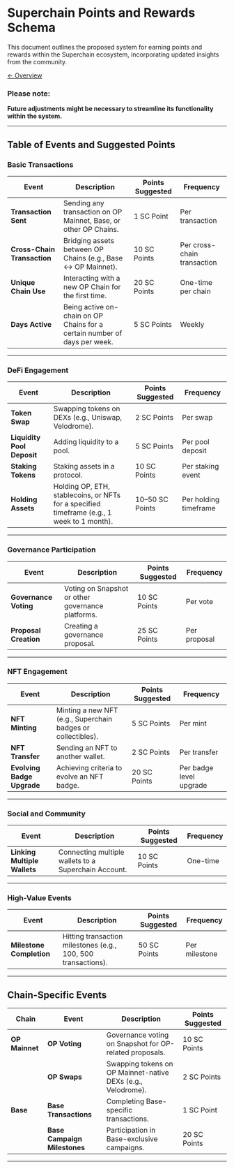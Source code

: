 
# Superchain Points and Rewards Schema

This document outlines the proposed system for earning points and rewards within the Superchain ecosystem, incorporating updated insights from the community.

[← Overview](../research.md#points-strategy)

### Please note:

**Future adjustments might be necessary to streamline its functionality within the system.**

---

## Table of Events and Suggested Points

### **Basic Transactions**
| **Event**                  | **Description**                                                                                     | **Points Suggested** | **Frequency**                  |
|----------------------------|-----------------------------------------------------------------------------------------------------|----------------------|--------------------------------|
| **Transaction Sent**       | Sending any transaction on OP Mainnet, Base, or other OP Chains.                                   | 1 SC Point           | Per transaction                |
| **Cross-Chain Transaction**| Bridging assets between OP Chains (e.g., Base ↔ OP Mainnet).                                        | 10 SC Points         | Per cross-chain transaction    |
| **Unique Chain Use**       | Interacting with a new OP Chain for the first time.                                                | 20 SC Points         | One-time per chain             |
| **Days Active**            | Being active on-chain on OP Chains for a certain number of days per week.                          | 5 SC Points          | Weekly                         |

---

### **DeFi Engagement**
| **Event**                  | **Description**                                                                                     | **Points Suggested** | **Frequency**                  |
|----------------------------|-----------------------------------------------------------------------------------------------------|----------------------|--------------------------------|
| **Token Swap**             | Swapping tokens on DEXs (e.g., Uniswap, Velodrome).                                                | 2 SC Points          | Per swap                       |
| **Liquidity Pool Deposit** | Adding liquidity to a pool.                                                                        | 5 SC Points          | Per pool deposit               |
| **Staking Tokens**         | Staking assets in a protocol.                                                                      | 10 SC Points         | Per staking event              |
| **Holding Assets**         | Holding OP, ETH, stablecoins, or NFTs for a specified timeframe (e.g., 1 week to 1 month).          | 10–50 SC Points      | Per holding timeframe          |

---

### **Governance Participation**
| **Event**                  | **Description**                                                                                     | **Points Suggested** | **Frequency**                  |
|----------------------------|-----------------------------------------------------------------------------------------------------|----------------------|--------------------------------|
| **Governance Voting**      | Voting on Snapshot or other governance platforms.                                                  | 10 SC Points         | Per vote                       |
| **Proposal Creation**      | Creating a governance proposal.                                                                    | 25 SC Points         | Per proposal                   |

---

### **NFT Engagement**
| **Event**                  | **Description**                                                                                     | **Points Suggested** | **Frequency**                  |
|----------------------------|-----------------------------------------------------------------------------------------------------|----------------------|--------------------------------|
| **NFT Minting**            | Minting a new NFT (e.g., Superchain badges or collectibles).                                        | 5 SC Points          | Per mint                       |
| **NFT Transfer**           | Sending an NFT to another wallet.                                                                  | 2 SC Points          | Per transfer                   |
| **Evolving Badge Upgrade** | Achieving criteria to evolve an NFT badge.                                                         | 20 SC Points         | Per badge level upgrade        |

---

### **Social and Community**
| **Event**                  | **Description**                                                                                     | **Points Suggested** | **Frequency**                  |
|----------------------------|-----------------------------------------------------------------------------------------------------|----------------------|--------------------------------|
| **Linking Multiple Wallets** | Connecting multiple wallets to a Superchain Account.                                              | 10 SC Points         | One-time                       |

---

### **High-Value Events**
| **Event**                  | **Description**                                                                                     | **Points Suggested** | **Frequency**                  |
|----------------------------|-----------------------------------------------------------------------------------------------------|----------------------|--------------------------------|
| **Milestone Completion**   | Hitting transaction milestones (e.g., 100, 500 transactions).                                       | 50 SC Points         | Per milestone                  |

---

## **Chain-Specific Events**
| **Chain**      | **Event**                       | **Description**                                                                 | **Points Suggested** |
|-----------------|---------------------------------|---------------------------------------------------------------------------------|----------------------|
| **OP Mainnet** | **OP Voting**                  | Governance voting on Snapshot for OP-related proposals.                        | 10 SC Points         |
|                 | **OP Swaps**                   | Swapping tokens on OP Mainnet-native DEXs (e.g., Velodrome).                   | 2 SC Points          |
| **Base**        | **Base Transactions**          | Completing Base-specific transactions.                                         | 1 SC Point           |
|                 | **Base Campaign Milestones**   | Participation in Base-exclusive campaigns.                                     | 20 SC Points         |

---
